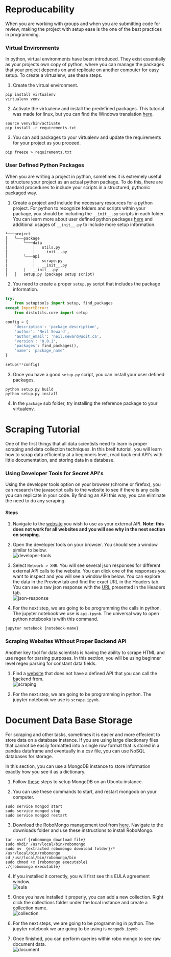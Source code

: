 # Reproducability

When you are working with groups and when you are submitting code for review, making the project with setup ease is the one of the best practices in programming.

### Virtual Environments

In python, virtual environments have been introduced. They exist essentially as your projects own copy of python, where you can manage the packages that your project depends on and replicate on another computer for easy setup. To create a virtualenv, use these steps.

1. Create the virtual environment.
```
pip install virtualenv
virtualenv venv
```

2. Activate the virtualenv and install the predefined packages. This tutorial was made for linux, but you can find the Windows translation [here](https://github.com/sealneaward/template-py#windows-setup).
```
source venv/bin/activate
pip install -r requirements.txt
```

3. You can add packages to your virtualenv and update the requirements for your project as you proceed.
```
pip freeze > requirements.txt
```

### User Defined Python Packages

When you are writing a project in python, sometimes it is extremely useful to structure your project as an actual python package. To do this, there are standard procedures to include your scripts in a structured, pythonic packaged way.

1. Create a project and include the necessary resources for a python project. For python to recognize folders and scripts within your package, you should be including the `__init__.py` scripts in each folder. You can learn more about user defined python packages [here](https://www.learnpython.org/en/Modules_and_Packages) and additional usages of `__init__.py` to include more setup information.
```
└───project
│   └───package
│       └───data
|           |   utils.py
|           |   __init__.py
│       └───api
|           |   scrape.py
|           |   __init__.py
|       |   __init__.py
│   │   setup.py (package setup script)
```

2. You need to create a proper `setup.py` script that includes the package information.

```py
try:
    from setuptools import setup, find_packages
except ImportError:
    from distutils.core import setup

config = {
    'description': 'package description',
    'author': 'Neil Seward',
    'author_email': 'neil.seward@uoit.ca',
    'version': '0.0.1',
    'packages': find_packages(),
    'name': 'package_name'
}

setup(**config)
```

3. Once you have a good `setup.py` script, you can install your user defined packages.
```
python setup.py build
python setup.py install
```

4. In the `package` sub folder, try installing the reference package to your virtualenv.

# Scraping Tutorial

One of the first things that all data scientists need to learn is proper scraping and data collection techniques. In this breif tutorial, you will learn how to scrap data efficiently at a beginners level, read back end API's with little documentation, and storing data in a database.

### Using Developer Tools for Secret API's

Using the developer tools option on your browser (chrome or firefox), you can research the javascript calls to the website to see if there is any calls you can replicate in your code. By finding an API this way, you can eliminate the need to do any scraping.

#### Steps

1. Navigate to the [website](http://stats.nba.com/player/203954/) you wish to use as your external API. **Note: this does not work for all websites and you will see why in the next section on scraping.**

2. Open the developer tools on your browser. You should see a window similar to below.  
![developer-tools](img/developer-tools.png)

3. Select `Network > XHR`. You will see several json responses for different external API calls to the website. You can click one of the responses you want to inspect and you will see a window like below. You can explore the data in the Preview tab and find the exact URL in the Headers tab. You can see a raw json response with the [URL](http://stats.nba.com/stats/playerdashboardbyyearoveryear?DateFrom=&DateTo=&GameSegment=&LastNGames=0&LeagueID=00&Location=&MeasureType=Base&Month=0&OpponentTeamID=0&Outcome=&PORound=0&PaceAdjust=N&PerMode=PerGame&Period=0&PlayerID=203954&PlusMinus=N&Rank=N&Season=2017-18&SeasonSegment=&SeasonType=Regular+Season&ShotClockRange=&Split=yoy&VsConference=&VsDivision=) presented in the Headers tab.  
![json-response](img/json-response.png)

4. For the next step, we are going to be programming the calls in python. The jupyter notebook we use is `api.ipynb`. The universal way to open python notebooks is with this command.
```
jupyter notebook {notebook-name}
```

### Scraping Websites Without Proper Backend API

Another key tool for data scientists is having the ability to scrape HTML and use regex for parsing purposes. In this section, you will be using beginner level regex parsing for constant data fields.

1. Find a [website](https://www.basketball-reference.com/boxscores/pbp/201610260BOS.html) that does not have a defined API that you can call the backend from.  
![scraping](img/scraping.png)

2. For the next step, we are going to be programming in python. The jupyter notebook we use is `scrape.ipynb`.

# Document Data Base Storage

For scraping and other tasks, sometimes it is easier and more effecient to store data on a database instance. If you are using large disctionary files that cannot be easily formatted into a single row format that is stored in a pandas dataframe and eventually in a csv file, you can use NoSQL databases for storage.

In this section, you can use a MongoDB instance to store information exactly how you see it as a dictionary.

1. Follow [these](https://docs.mongodb.com/manual/tutorial/install-mongodb-on-ubuntu/#install-mongodb-community-edition) steps to setup MongoDB on an Ubuntu instance.

2. You can use these commands to start, and restart mongodb on your computer.
```
sudo service mongod start
sudo service mongod stop
sudo service mongod restart
```

3. Download the RoboMongo management tool from [here](https://robomongo.org/download). Navigate to the downloads folder and use these instructions to install RoboMongo.
```
tar -xvzf {robomongo download file}
sudo mkdir /usr/local/bin/robomongo
sudo mv  {extracted robomongo download folder}/* /usr/local/bin/robomongo
cd /usr/local/bin/robomongo/bin
sudo chmod +x {robomongo executable}
./{robomongo executable}
```

4. If you installed it correctly, you will first see this EULA agreement window.  
![eula](img/eula.png)

5. Once you have installed it properly, you can add a new collection. Right click the collections folder under the local instance and create a collection name.  
![collection](img/collection.png)

6. For the next steps, we are going to be programming in python. The jupyter notebook we are going to be using is `mongodb.ipynb`

7. Once finished, you can perform queries within robo mongo to see raw document data.  
![document](img/robo-sample.png)
